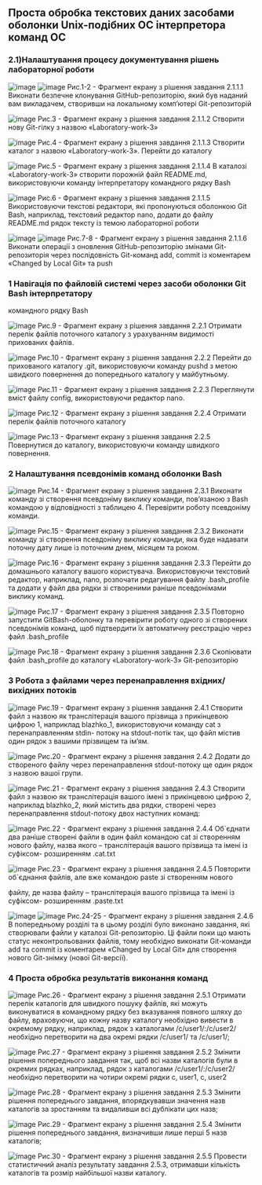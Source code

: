 ## Проста обробка текстових даних засобами оболонки Unix-подібних ОС інтерпретора команд ОС
### 2.1)Налаштування процесу документування рішень лабораторної роботи
![image](https://github.com/sawanda19/WebAR-MechanicComp/assets/162291383/6b7fd466-f926-47ca-af60-ec4cc2b4d7db)
![image](https://github.com/sawanda19/WebAR-MechanicComp/assets/162291383/22569bf6-605d-4536-b1d9-f8c123b5e2ef)
Рис.1-2 - Фрагмент екрану з рішення завдання 2.1.1.1 Виконати безпечне клонування GitHub-репозиторію, який був наданий вам
викладачем, створивши на локальному комп’ютері Git-репозиторій

![image](https://github.com/sawanda19/WebAR-MechanicComp/assets/162291383/955efcd0-5927-453c-882f-fc6d09dc1ff7)
Рис.3 - Фрагмент екрану з рішення завдання 2.1.1.2 Створити нову Git-гілку з назвою «Laboratory-work-3»

![image](https://github.com/sawanda19/WebAR-MechanicComp/assets/162291383/6b622b50-9f04-4e07-801f-f8414115cf6b)
Рис.4 - Фрагмент екрану з рішення завдання 2.1.1.3 Створити каталог з назвою «Laboratory-work-3». Перейти до каталогу

![image](https://github.com/sawanda19/WebAR-MechanicComp/assets/162291383/16c3c44a-1a36-450c-8746-3294fe9c20b8)
Рис.5 - Фрагмент екрану з рішення завдання 2.1.1.4 В каталозі «Laboratory-work-3» створити порожній файл README.md,
використовуючи команду інтерпретатору командного рядку Bash

![image](https://github.com/sawanda19/WebAR-MechanicComp/assets/162291383/89ec6939-0cf8-4329-adc6-c57338cc4dba)
Рис.6 - Фрагмент екрану з рішення завдання 2.1.1.5 Використовуючи текстові редактори, які пропонуються оболонкою Git Bash,
наприклад, текстовий редактор nano, додати до файлу README.md рядок тексту із темою лабораторної роботи

![image](https://github.com/sawanda19/WebAR-MechanicComp/assets/162291383/7f10923d-6bf0-4f15-9df6-d4a461c29c1a)
![image](https://github.com/sawanda19/WebAR-MechanicComp/assets/162291383/679ee287-3b16-4898-b9a1-fd306841fb33)
Рис.7-8 - Фрагмент екрану з рішення завдання 2.1.1.6 Виконати операції з оновлення GitHub-репозиторію змінами Git-репозиторія
через послідовність Git-команд add, commit із коментарем «Changed by Local Git» та push

### 1 Навігація по файловій системі через засоби оболонки Git Bash інтерпретатору
командного рядку Bash

![image](https://github.com/sawanda19/WebAR-MechanicComp/assets/162291383/45a5ab3e-7865-4cb8-96b4-885280d41963)
Рис.9 - Фрагмент екрану з рішення завдання 2.2.1 Отримати перелік файлів поточного каталогу з урахуванням видимості
прихованих файлів.

![image](https://github.com/sawanda19/WebAR-MechanicComp/assets/162291383/9e130640-51a9-4b25-9429-6290abbb2e42)
Рис.10 - Фрагмент екрану з рішення завдання 2.2.2 Перейти до прихованого каталогу .git, використовуючи команду pushd з метою
швидкого повернення до попереднього каталогу у майбутньому.

![image](https://github.com/sawanda19/WebAR-MechanicComp/assets/162291383/7229ea2f-272d-4751-9ebe-72b4a180c76d)
Рис.11 - Фрагмент екрану з рішення завдання 2.2.3 Переглянути вміст файлу config, використовуючи редактор nano.

![image](https://github.com/sawanda19/WebAR-MechanicComp/assets/162291383/aa9098a8-ffbf-4da6-9d97-727e893e7741)
Рис.12 - Фрагмент екрану з рішення завдання 2.2.4 Отримати перелік файлів поточного каталогу

![image](https://github.com/sawanda19/WebAR-MechanicComp/assets/162291383/2ea1a828-2eeb-4926-8497-a72a7d4eac65)
Рис.13 - Фрагмент екрану з рішення завдання 2.2.5 Повернутися до каталогу, використовуючи команду швидкого повернення.

### 2 Налаштування псевдонімів команд оболонки Bash

![image](https://github.com/sawanda19/WebAR-MechanicComp/assets/162291383/6d50e158-079a-49fc-9c62-81963ee29e7b)
Рис.14 - Фрагмент екрану з рішення завдання 2.3.1 Виконати команду зі створення псевдоніму виклику команди, пов’язаною з Bash
командою у відповідності з таблицею 4. Перевірити роботу псевдоніму команди.

![image](https://github.com/sawanda19/WebAR-MechanicComp/assets/162291383/0652fd25-8a86-4c74-8e42-2be20ae6e4d4)
Рис.15 - Фрагмент екрану з рішення завдання 2.3.2 Виконати команду зі створення псевдоніму виклику команди, яка буде надавати
поточну дату лише із поточним днем, місяцем та роком.

![image](https://github.com/sawanda19/WebAR-MechanicComp/assets/162291383/b3ebeb1e-1c83-4d45-b123-7281787e2603)
Рис.16 - Фрагмент екрану з рішення завдання 2.3.3 Перейти до домашнього каталогу вашого користувача. Використовуючи
текстовий редактор, наприклад, nano, розпочати редагування файлу .bash_profile та додати у
файл два рядки зі створеними раніше псевдонімами виклику команд. 

![image](https://github.com/sawanda19/WebAR-MechanicComp/assets/162291383/02429b47-31a6-4062-b233-1d3486d3e23a)
Рис.17 - Фрагмент екрану з рішення завдання 2.3.5 Повторно запустити GitBash-оболонку та перевірити роботу одного зі створених
псевдонімів команд, щоб підтвердити їх автоматичну реєстрацію через файл .bash_profile

![image](https://github.com/sawanda19/WebAR-MechanicComp/assets/162291383/438ab380-e578-4541-bef3-14e1b601d30f)
Рис.18 - Фрагмент екрану з рішення завдання 2.3.6 Скопіювати файл .bash_profile до каталогу «Laboratory-work-3» Git-репозиторію

### 3 Робота з файлами через перенаправлення вхідних/вихідних потоків

![image](https://github.com/sawanda19/WebAR-MechanicComp/assets/162291383/21f4df37-cb74-48fc-ae09-43b0bb568c9e)
Рис.19 - Фрагмент екрану з рішення завдання 2.4.1 Створити файл з назвою як транслітерація вашого прізвища з прикінцевою цифрою 1, наприклад blazhko_1, використовуючи команду cat з перенаправленням stdin-
потоку на stdout-потік так, що файл містив один рядок з вашими прізвищем та ім’ям.

![image](https://github.com/sawanda19/WebAR-MechanicComp/assets/162291383/b949a610-61b2-415c-adab-0c0756158097)
Рис.20 - Фрагмент екрану з рішення завдання 2.4.2 Додати до створеного файлу через перенаправлення stdout-потоку ще один
рядок з назвою вашої групи.

![image](https://github.com/sawanda19/WebAR-MechanicComp/assets/162291383/c4b88377-a26e-4819-83f8-bc2484e4001c)
Рис.21 - Фрагмент екрану з рішення завдання 2.4.3 Створити файл з назвою як транслітерація вашого імені з прикінцевою цифрою
2, наприклад blazhko_2, який містить два рядки, створені через перенаправлення stdout-потоку
двох наступних команд:

![image](https://github.com/sawanda19/WebAR-MechanicComp/assets/162291383/fd066f1c-fd41-4397-a6a5-c76d50d27f51)
Рис.22 - Фрагмент екрану з рішення завдання 2.4.4 Об`єднати два раніше створені файли в один файл командою cat зі створенням
нового файлу, назва якого – транслітерація вашого прізвища та імені із суфіксом-
розширенням .cat.txt

![image](https://github.com/sawanda19/WebAR-MechanicComp/assets/162291383/ebdf1ae3-0e4b-4d45-9480-ac26db1f5cac)
Рис.23 - Фрагмент екрану з рішення завдання 2.4.5 Повторити об`єднання файлів, але вже командою paste зі створенням нового

файлу, де назва файлу – транслітерація вашого прізвища та імені із суфіксом-
розширенням .paste.txt


![image](https://github.com/sawanda19/WebAR-MechanicComp/assets/162291383/d67756b5-4dad-48ef-baa4-0d0ac48cc132)
![image](https://github.com/sawanda19/WebAR-MechanicComp/assets/162291383/f3d19f81-f083-4cef-afea-b2647fa5613f)
Рис.24-25 - Фрагмент екрану з рішення завдання 2.4.6 В попередньому розділі та в цьому розділі було виконано завдання, які
створювали файли у каталозі Git-репозиторію. Ці файли поки що мають статус
неконтрольованих файлів, тому необхідно виконати Git-команди add та commit із коментарем
«Changed by Local Git» для створення нового Git-знімку (нової Git-версії).



### 4 Проста обробка результатів виконання команд

![image](https://github.com/sawanda19/WebAR-MechanicComp/assets/162291383/791cc3cb-84ba-4ad0-8d98-d11bb8924b70)
Рис.26 - Фрагмент екрану з рішення завдання 2.5.1 Отримати перелік каталогів для швидкого пошуку файлів, які можуть
виконуватися в командному рядку без вказування повного шляху до файлу, враховуючи, що
кожну назву каталогу необхідно вивести в окремому рядку, наприклад, рядок з каталогами
/c/user1/:/c/user2/ необхідно перетворити на два окремі рядки /c/user1/ та /c/user1/;


![image](https://github.com/sawanda19/WebAR-MechanicComp/assets/162291383/c07b0ee1-5620-4a31-af37-bbe643cad541)
Рис.27 - Фрагмент екрану з рішення завдання 2.5.2 Змінити рішення попереднього завдання так, щоб всі назви каталогів були в
окремих рядках, наприклад, рядок з каталогами /c/user1/:/c/user2/ необхідно перетворити на
чотири окремі рядки c, user1, c, user2

![image](https://github.com/sawanda19/WebAR-MechanicComp/assets/162291383/66f241cb-1736-4fd6-b0b3-83809454dcc4)
Рис.28 - Фрагмент екрану з рішення завдання 2.5.3 Змінити рішення попереднього завдання, впорядкувавши значення назв
каталогів за зростанням та видаливши всі дублікати цих назв;

![image](https://github.com/sawanda19/WebAR-MechanicComp/assets/162291383/beab39a1-541b-4ca7-a73f-49e931882f50)
Рис.29 - Фрагмент екрану з рішення завдання 2.5.4 Змінити рішення попереднього завдання, визначивши лише перші 5 назв
каталогів;

![image](https://github.com/sawanda19/WebAR-MechanicComp/assets/162291383/6fd49753-e68f-454b-aee8-62c4e217bafe)
Рис.30 - Фрагмент екрану з рішення завдання 2.5.5 Провести статистичний аналіз результату завдання 2.5.3, отримавши кількість
каталогів та розмір найбільшої назви каталогу.


